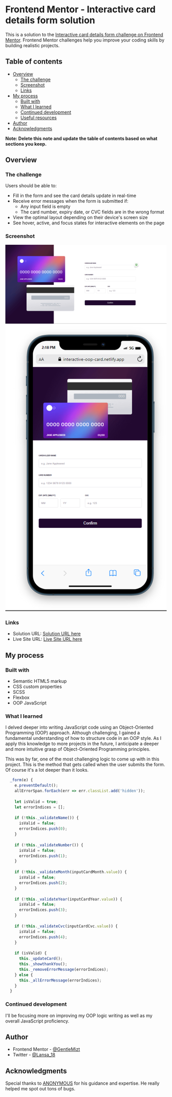 # Frontend Mentor - Interactive card details form solution

This is a solution to the [Interactive card details form challenge on Frontend Mentor](https://www.frontendmentor.io/challenges/interactive-card-details-form-XpS8cKZDWw). Frontend Mentor challenges help you improve your coding skills by building realistic projects.

## Table of contents

- [Overview](#overview)
  - [The challenge](#the-challenge)
  - [Screenshot](#screenshot)
  - [Links](#links)
- [My process](#my-process)
  - [Built with](#built-with)
  - [What I learned](#what-i-learned)
  - [Continued development](#continued-development)
  - [Useful resources](#useful-resources)
- [Author](#author)
- [Acknowledgments](#acknowledgments)

**Note: Delete this note and update the table of contents based on what sections you keep.**

## Overview

### The challenge

Users should be able to:

- Fill in the form and see the card details update in real-time
- Receive error messages when the form is submitted if:
  - Any input field is empty
  - The card number, expiry date, or CVC fields are in the wrong format
- View the optimal layout depending on their device's screen size
- See hover, active, and focus states for interactive elements on the page

### Screenshot

![](./screenshotcard1.png)
![](./screenshotcard2.png)

### Links

- Solution URL: [Solution URL here](https://github.com/Lansa-18/Interactive-card-OOP)
- Live Site URL: [Live Site URL here](https://interactive-oop-card.netlify.app/)

## My process

### Built with

- Semantic HTML5 markup
- CSS custom properties
- SCSS
- Flexbox
- OOP JavaScript

### What I learned

I delved deeper into writing JavaScript code using an Object-Oriented Programming (OOP) approach. Although challenging, I gained a fundamental understanding of how to structure code in an OOP style. As I apply this knowledge to more projects in the future, I anticipate a deeper and more intuitive grasp of Object-Oriented Programming principles.

This was by far, one of the most challenging logic to come up with in this project. This is the method that gets called when the user submits the form. Of course it's a lot deeper than it looks.

```js
  _form(e) {
    e.preventDefault();
    allErrorSpan.forEach(err => err.classList.add('hidden'));

    let isValid = true;
    let errorIndices = [];

    if (!this._validateName()) {
      isValid = false;
      errorIndices.push(0);
    }

    if (!this._validateNumber()) {
      isValid = false;
      errorIndices.push(1);
    }

    if (!this._validateMonth(inputCardMonth.value)) {
      isValid = false;
      errorIndices.push(2);
    }

    if (!this._validateYear(inputCardYear.value)) {
      isValid = false;
      errorIndices.push(3);
    }

    if (!this._validateCvc(inputCardCvc.value)) {
      isValid = false;
      errorIndices.push(4);
    }

    if (isValid) {
      this._updateCard();
      this._showthankYou();
      this._removeErrorMessage(errorIndices);
    } else {
      this._allErrorMessage(errorIndices);
    }
  }
```

### Continued development

I'll be focusing more on improving my OOP logic writing as well as my overall JavaScript proficiency.

## Author

- Frontend Mentor - [@GentleMizt](https://www.frontendmentor.io/profile/GentleMizt)
- Twitter - [@Lansa_18](https://twitter.com/Lansa_18)

## Acknowledgments

Special thanks to [ANONYMOUS](https://twitter.com/_Annonnymouss_) for his guidance and expertise. He really helped me spot out tons of bugs.

